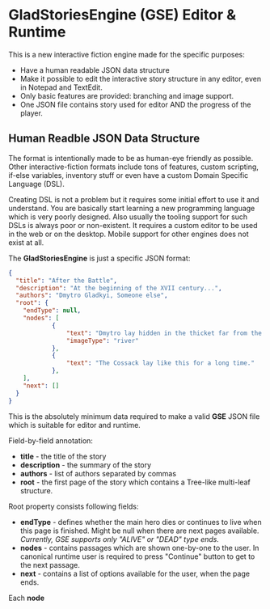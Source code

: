# GladStoriesEngine (GSE) Editor & Runtime

This is a new interactive fiction engine made for the specific purposes:

- Have a human readable JSON data structure
- Make it possible to edit the interactive story structure in any editor, even in Notepad and TextEdit.
- Only basic features are provided: branching and image support.
- One JSON file contains story used for editor AND the progress of the player.

## Human Readble JSON Data Structure

The format is intentionally made to be as human-eye friendly as possible. Other interactive-fiction formats include tons of features, custom scripting, if-else variables, inventory stuff or even have a custom Domain Specific Language (DSL).

Creating DSL is not a problem but it requires some initial effort to use it and understand. You are basically start learning a new programming language which is very poorly designed. Also usually the tooling support for such DSLs is always poor or non-existent. It requires a custom editor to be used in the web or on the desktop. Mobile support for other engines does not exist at all.

The **GladStoriesEngine** is just a specific JSON format:

```json
{
  "title": "After the Battle",
  "description": "At the beginning of the XVII century...",
  "authors": "Dmytro Gladkyi, Someone else",
  "root": {
    "endType": null,
    "nodes": [
            {
                "text": "Dmytro lay hidden in the thicket far from the water",
                "imageType": "river"
            },
            {
                "text": "The Cossack lay like this for a long time."
            },
    ],
    "next": []
  }
}
```

This is the absolutely minimum data required to make a valid **GSE** JSON file which is suitable for editor and runtime.

Field-by-field annotation:

- **title** - the title of the story
- **description** - the summary of the story
- **authors** - list of authors separated by commas
- **root** - the first page of the story which contains a Tree-like multi-leaf structure.

Root property consists following fields:
- **endType** - defines whether the main hero dies or continues to live when this page is finished. Might be null when there are next pages available. *Currently, GSE supports only "ALIVE" or "DEAD" type ends.*
- **nodes** - contains passages which are shown one-by-one to the user. In canonical runtime user is required to press "Continue" button to get to the next passage.
- **next** - contains a list of options available for the user, when the page ends.

Each **node** 


